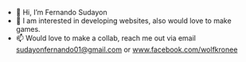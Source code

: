 - 👋 Hi, I’m Fernando Sudayon
- 👀 I am interested in developing websites, also would love to make games.
- 📫 Would love to make a collab, reach me out via email sudayonfernando01@gmail.com or www.facebook.com/wolfkronee

<!---
MrSudayon/MrSudayon is a ✨ special ✨ repository because its `README.md` (this file) appears on your GitHub profile.
You can click the Preview link to take a look at your changes.
--->
